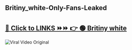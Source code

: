
 ## Britiny_white-Only-Fans-Leaked

# <h2><a href="https://clipsfans.com/Britiny_white&ref=git">🔗 Click to LINKS ⏩⏩ 👉 🟢 Britiny white </a></h2>

<a href="https://clipsfans.com/Britiny_white&ref=git" rel="nofollow" data-target="animated-image.originalLink"><img src="https://i.ibb.co.com/xMMVF88/686577567.gif" alt="Viral Video Original" style="max-width: 100%; display: inline-block;" data-target="animated-image.originalImage"></a>
